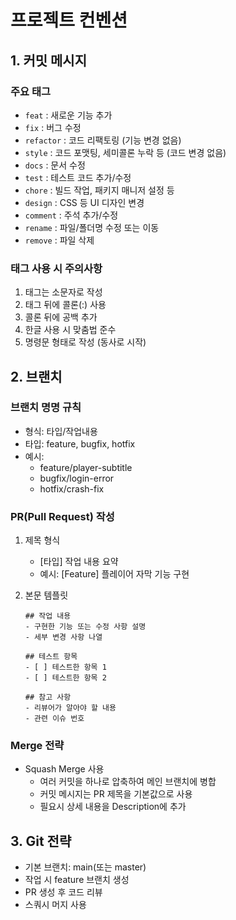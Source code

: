# 프로젝트 컨벤션

## 1. 커밋 메시지

### 주요 태그

-   `feat` : 새로운 기능 추가
-   `fix` : 버그 수정
-   `refactor` : 코드 리팩토링 (기능 변경 없음)
-   `style` : 코드 포맷팅, 세미콜론 누락 등 (코드 변경 없음)
-   `docs` : 문서 수정
-   `test` : 테스트 코드 추가/수정
-   `chore` : 빌드 작업, 패키지 매니저 설정 등
-   `design` : CSS 등 UI 디자인 변경
-   `comment` : 주석 추가/수정
-   `rename` : 파일/폴더명 수정 또는 이동
-   `remove` : 파일 삭제

### 태그 사용 시 주의사항

1. 태그는 소문자로 작성
2. 태그 뒤에 콜론(:) 사용
3. 콜론 뒤에 공백 추가
4. 한글 사용 시 맞춤법 준수
5. 명령문 형태로 작성 (동사로 시작)

## 2. 브랜치

### 브랜치 명명 규칙

-   형식: 타입/작업내용
-   타입: feature, bugfix, hotfix
-   예시:
    -   feature/player-subtitle
    -   bugfix/login-error
    -   hotfix/crash-fix

### PR(Pull Request) 작성

1. 제목 형식

    - [타입] 작업 내용 요약
    - 예시: [Feature] 플레이어 자막 기능 구현

2. 본문 템플릿

    ```
    ## 작업 내용
    - 구현한 기능 또는 수정 사항 설명
    - 세부 변경 사항 나열

    ## 테스트 항목
    - [ ] 테스트한 항목 1
    - [ ] 테스트한 항목 2

    ## 참고 사항
    - 리뷰어가 알아야 할 내용
    - 관련 이슈 번호
    ```

### Merge 전략

-   Squash Merge 사용
    -   여러 커밋을 하나로 압축하여 메인 브랜치에 병합
    -   커밋 메시지는 PR 제목을 기본값으로 사용
    -   필요시 상세 내용을 Description에 추가

## 3. Git 전략

-   기본 브랜치: main(또는 master)
-   작업 시 feature 브랜치 생성
-   PR 생성 후 코드 리뷰
-   스쿼시 머지 사용
